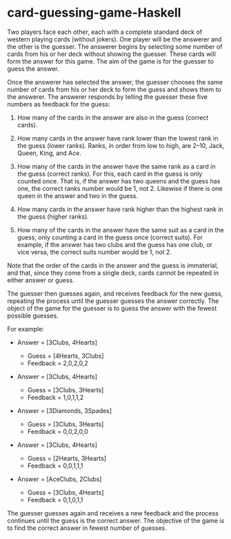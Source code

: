 # card-guessing-game-Haskell

Two players face each other, each with a complete standard deck of western playing cards (without jokers). One player will be the answerer and the other is the guesser. The answerer begins by selecting some number of cards from his or her deck without showing the guesser. These cards will form the answer for this game. The aim of the game is for the guesser to guess the answer.

Once the answerer has selected the answer, the guesser chooses the same number of cards from his or her deck to form the guess and shows them to the answerer. The answerer responds by telling the guesser these five numbers as feedback for the guess:

1. How many of the cards in the answer are also in the guess (correct cards).

2. How many cards in the answer have rank lower than the lowest rank in the guess (lower ranks). Ranks, in order from low to high, are 2–10, Jack, Queen, King, and Ace.

3. How many of the cards in the answer have the same rank as a card in the guess (correct ranks). For this, each card in the guess is only counted once. That is, if the answer has two queens and the guess has one, the correct ranks number would be 1, not 2. Likewise if there is one queen in the answer and two in the guess.

4. How many cards in the answer have rank higher than the highest rank in the guess (higher ranks).

5. How many of the cards in the answer have the same suit as a card in the guess, only counting a card in the guess once (correct suits). For example, if the answer has two clubs and the guess has one club, or vice versa, the correct suits number would be 1, not 2.

Note that the order of the cards in the answer and the guess is immaterial, and that, since they come from a single deck, cards cannot be repeated in either answer or guess.

The guesser then guesses again, and receives feedback for the new guess, repeating the process until the guesser guesses the answer correctly. The object of the game for the guesser is to guess the answer with the fewest possible guesses.

For example:
- Answer = [3Clubs, 4Hearts]
  - Guess = [4Hearts, 3Clubs]
  - Feedback = 2,0,2,0,2

- Answer = [3Clubs, 4Hearts]
  - Guess = [3Clubs, 3Hearts]
  - Feedback = 1,0,1,1,2 

- Answer = [3Diamonds, 3Spades]
  - Guess = [3Clubs, 3Hearts]
  - Feedback = 0,0,2,0,0

- Answer = [3Clubs, 4Hearts]
  - Guess = [2Hearts, 3Hearts]
  - Feedback = 0,0,1,1,1

- Answer = [AceClubs, 2Clubs]
  - Guess = [3Clubs, 4Hearts]
  - Feedback = 0,1,0,1,1

The guesser guesses again and receives a new feedback and the process continues until the guess is the correct answer.
The objective of the game is to find the correct answer in fewest number
of guesses.
